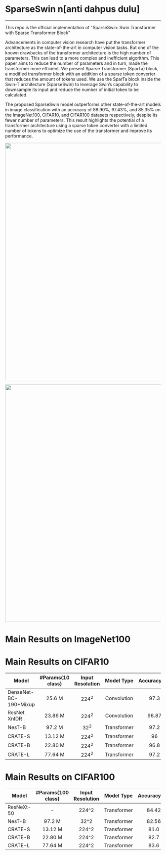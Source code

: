 # SparseSwin n[anti dahpus dulu]
---
This repo is the official implementation of "SparseSwin: Swin Transformer with Sparse Transformer Block"

Advancements in computer vision research have put the transformer architecture as the state-of-the-art in computer vision tasks. But one of the known drawbacks of the transformer architecture is the high number of parameters. This can lead to a more complex and inefficient algorithm. This paper aims to reduce the number of parameters and in turn, made the transformer more efficient. We present Sparse Transformer (SparTa) block, a modified transformer block with an addition of a sparse token converter that reduces the amount of tokens used. We use the SparTa block inside the Swin-T architecture (SparseSwin) to leverage Swin’s capability to downsample its input and reduce the number of initial token to be calculated. 

The proposed SparseSwin model outperforms other state-of-the-art models in image classification with an accuracy of 86.90%, 97.43%, and 85.35% on the ImageNet100, CIFAR10, and CIFAR100 datasets respectively, despite its fewer number of parameters. This result highlights the potential of a transformer architecture using a sparse token converter with a limited number of tokens to optimize the use of the transformer and improve its performance. 

<p align="center" ><img src="https://media.discordapp.net/attachments/449985531372240908/1117657023056728194/sparseswin.png?width=1440&height=288" width="768"/> </p>
<p align="center" ><img src="https://media.discordapp.net/attachments/449985531372240908/1117657023287410738/sparta_block.png?width=1163&height=662" width="768"/> </p>

# Main Results on ImageNet100


# Main Results on CIFAR10
| Model                 | #Params(10 class) | Input Resolution |  Model Type | Accuracy(%) |
|-----------------------|:-----------------:|:----------------:|:-----------:|:-----------:|
| DenseNet-BC-190+Mixup |       25.6 M      |      $224^2$     | Convolution |     97.3    |
| ResNet XnIDR          |       23.86 M     |      $224^2$     | Convolution |     96.87   |
| NesT-B                |       97.2 M      |      $32^2$      | Transformer |     97.2    |
| CRATE-S               |       13.12 M     |      $224^2$     | Transformer |     96      |
| CRATE-B               |       22.80 M     |      $224^2$     | Transformer |     96.8    | 
| CRATE-L               |       77.64 M     |      $224^2$     | Transformer |     97.2    |


# Main Results on CIFAR100
| Model | #Params(100 class) | Input Resolution |  Model Type | Accuracy(%) |
|------|:-----:|:--------:|:-------:|:----:|
|ResNeXt-50 | - | 224^2 | Transformer | 84.42 |
|NesT-B | 97.2 M | 32^2 | Transformer | 82.56 |
|CRATE-S | 13.12 M | 224^2 | Transformer | 81.0 |
|CRATE-B | 22.80 M | 224^2 | Transformer | 82.7 |
|CRATE-L | 77.64 M | 224^2 | Transformer | 83.6 |
